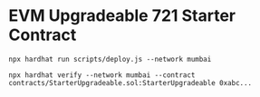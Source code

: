 # EVM Upgradeable 721 Starter Contract

`npx hardhat run scripts/deploy.js --network mumbai`

`npx hardhat verify --network mumbai --contract contracts/StarterUpgradeable.sol:StarterUpgradeable 0xabc...`
